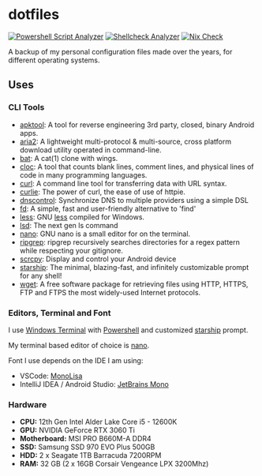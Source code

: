 # dotfiles

[![Powershell Script Analyzer](https://github.com/Yash-Garg/dotfiles/actions/workflows/analyzer.yaml/badge.svg)](https://github.com/Yash-Garg/dotfiles/actions/workflows/analyzer.yaml) [![Shellcheck Analyzer](https://github.com/Yash-Garg/dotfiles/actions/workflows/shellcheck.yaml/badge.svg)](https://github.com/Yash-Garg/dotfiles/actions/workflows/shellcheck.yaml) [![Nix Check](https://github.com/Yash-Garg/dotfiles/actions/workflows/nix.yaml/badge.svg)](https://github.com/Yash-Garg/dotfiles/actions/workflows/nix.yaml)

A backup of my personal configuration files made over the years, for different operating systems.

## Uses

### CLI Tools

-   [apktool](https://ibotpeaches.github.io/Apktool/): A tool for reverse engineering 3rd party, closed, binary Android apps.
-   [aria2](https://github.com/aria2/aria2): A lightweight multi-protocol & multi-source, cross platform download utility operated in command-line.
-   [bat](https://github.com/sharkdp/bat): A cat(1) clone with wings.
-   [cloc](https://github.com/AlDanial/cloc): A tool that counts blank lines, comment lines, and physical lines of code in many programming languages.
-   [curl](https://github.com/curl/curl): A command line tool for transferring data with URL syntax.
-   [curlie](https://github.com/rs/curlie): The power of curl, the ease of use of httpie.
-   [dnscontrol](https://github.com/StackExchange/dnscontrol): Synchronize DNS to multiple providers using a simple DSL
-   [fd](https://github.com/sharkdp/fd): A simple, fast and user-friendly alternative to 'find'
-   [less](https://github.com/jftuga/less-Windows): GNU [less](https://www.greenwoodsoftware.com/less/) compiled for Windows.
-   [lsd](https://github.com/Peltoche/lsd): The next gen ls command
-   [nano](https://www.nano-editor.org/): GNU nano is a small editor for on the terminal.
-   [ripgrep](https://github.com/BurntSushi/ripgrep): ripgrep recursively searches directories for a regex pattern while respecting your gitignore.
-   [scrcpy](https://github.com/Genymobile/scrcpy): Display and control your Android device
-   [starship](https://starship.rs/): The minimal, blazing-fast, and infinitely customizable prompt for any shell!
-   [wget](https://www.gnu.org/software/wget/): A free software package for retrieving files using HTTP, HTTPS, FTP and FTPS the most widely-used Internet protocols.

### Editors, Terminal and Font

I use [Windows Terminal](https://github.com/microsoft/terminal) with [Powershell](https://github.com/PowerShell/PowerShell) and customized [starship](https://starship.rs/) prompt.

My terminal based editor of choice is [nano](https://www.nano-editor.org/).

Font I use depends on the IDE I am using:

-   VSCode: [MonoLisa](https://www.monolisa.dev/)
-   IntelliJ IDEA / Android Studio: [JetBrains Mono](https://www.jetbrains.com/lp/mono/)

### Hardware

-   **CPU:** 12th Gen Intel Alder Lake Core i5 - 12600K
-   **GPU:** NVIDIA GeForce RTX 3060 Ti
-   **Motherboard:** MSI PRO B660M-A DDR4
-   **SSD:** Samsung SSD 970 EVO Plus 500GB
-   **HDD:** 2 x Seagate 1TB Barracuda 7200RPM
-   **RAM:** 32 GB (2 x 16GB Corsair Vengeance LPX 3200Mhz)
